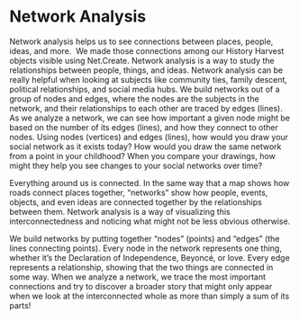 # Network Analysis
Network analysis helps us to see connections between places, people, ideas, and more.  We made those connections among our History Harvest objects visible using Net.Create.
Network analysis is a way to study the relationships between people, things, and ideas. Network analysis can be really helpful when looking at subjects like community ties, family descent, political relationships, and social media hubs. We build networks out of a group of nodes and edges, where the nodes are the subjects in the network, and their relationships to each other are traced by edges (lines). As we analyze a network, we can see how important a given node might be based on the number of its edges (lines), and how they connect to other nodes. 
Using nodes (vertices) and edges (lines), how would you draw your social network as it exists today?  How would you draw the same network from a point in your childhood?  When you compare your drawings, how might they help you see changes to your social networks over time?





Everything around us is connected. In the same way that a map shows how roads connect places together, “networks” show how people, events, objects, and even ideas are connected together by the relationships between them. Network analysis is a way of visualizing this interconnectedness and noticing what might not be less obvious otherwise. 

We build networks by putting together “nodes” (points) and “edges” (the lines connecting points). Every node in the network represents one thing, whether it’s the Declaration of Independence, Beyoncé, or love. Every edge represents a relationship, showing that the two things are connected in some way. When we analyze a network, we trace the most important connections and try to discover a broader story that might only appear when we look at the interconnected whole as more than simply a sum of its parts!
